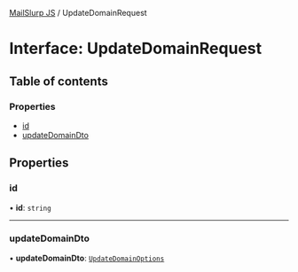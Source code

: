 [MailSlurp JS](../README.md) / UpdateDomainRequest

# Interface: UpdateDomainRequest

## Table of contents

### Properties

- [id](UpdateDomainRequest.md#id)
- [updateDomainDto](UpdateDomainRequest.md#updatedomaindto)

## Properties

### id

• **id**: `string`

___

### updateDomainDto

• **updateDomainDto**: [`UpdateDomainOptions`](UpdateDomainOptions.md)
